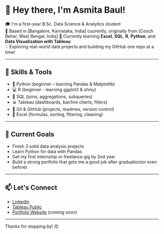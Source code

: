 # 👋 Hey there, I'm Asmita Baul!

🎓 I'm a first-year B.Sc. Data Science & Analytics student  
📍 Based in [Bangalore, Karnataka, India] cuurently, originally from [Cooch Behar, West Bengal, India] 
🚀 Currently learning **Excel**, **SQL**, **R**, **Python**, and **Data Visualization with Tableau**  
💡 Exploring real-world data projects and building my GitHub one repo at a time!

---

## 🔧 Skills & Tools

- 🐍 Python (beginner – learning Pandas & Matplotlib)
- 💻 R (beginner - learning ggplot2 & shiny)
- 🧠 SQL (joins, aggregations, subqueries)
- 📊 Tableau (dashboards, bar/line charts, filters)
- 📁 Git & GitHub (projects, readmes, version control)
- 📝 Excel (formulas, sorting, filtering, cleaning)

---

## 🌱 Current Goals

- Finish 3 solid data analysis projects
- Learn Python for data with Pandas
- Get my first internship or freelance gig by 2nd year
- Build a strong portfolio that gets me a good job after graduation(or even before)

---

## 📫 Let's Connect

- [LinkedIn](https://www.linkedin.com/in/asmita-baul-978207318/)
- [Tableau Public](https://public.tableau.com/app/profile/asmita.baul)
- [Portfolio Website](#) *(coming soon)*

---

Thanks for stopping by! 😊
